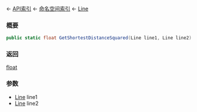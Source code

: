 ← [API索引](Api-Index) ← [命名空间索引](Namespace-Index) ← [Line](VRageMath.Line)

### 概要

```csharp
public static float GetShortestDistanceSquared(Line line1, Line line2)
```

### 返回

[float](https://docs.microsoft.com/en-us/dotnet/api/System.Single?view=netframework-4.6)

### 参数

* [Line](VRageMath.Line) line1
* [Line](VRageMath.Line) line2
